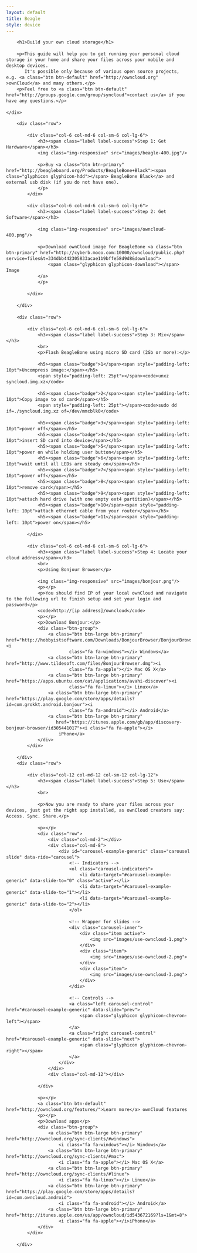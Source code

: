 ```yaml
---
layout: default
title: Beagle
style: device
---
```


<div class="jumbotron">
    <div class="container">

        <h1>Build your own cloud storage</h1>

        <p>This guide will help you to get running your personal cloud storage in your home and share your files across your mobile and desktop devices.
           It's possible only because of various open source projects, e.g. <a class="btn btn-default" href="http://owncloud.org" >ownCloud</a> and many others.</p>
        <p>Feel free to <a class="btn btn-default" href="http://groups.google.com/group/syncloud">contact us</a> if you have any questions.</p>

    </div>
</div>

<div class="container">

        <div class="row">

            <div class="col-6 col-md-6 col-sm-6 col-lg-6">
                <h3><span class="label label-success">Step 1: Get Hardware</span></h3>
                <img class="img-responsive" src="images/beagle-400.jpg"/>

                <p>Buy <a class="btn btn-primary" href="http://beagleboard.org/Products/BeagleBone+Black"><span class="glyphicon glyphicon-hdd"></span> BeagleBone Black</a> and external usb disk (if you do not have one).
                </p>
            </div>

            <div class="col-6 col-md-6 col-sm-6 col-lg-6">
                <h3><span class="label label-success">Step 2: Get Software</span></h3>

                <img class="img-responsive" src="images/owncloud-400.png"/>

                <p>Download ownCloud image for BeagleBone <a class="btn btn-primary" href="http://cyberb.mooo.com:10000/owncloud/public.php?service=files&t=334dbb442305833acae1b9bffe58d9d8&download">
                    <span class="glyphicon glyphicon-download"></span> Image
                </a>
                </p>

            </div>

        </div>

        <div class="row">

            <div class="col-6 col-md-6 col-sm-6 col-lg-6">
                <h3><span class="label label-success">Step 3: Mix</span></h3>
                <br>
                <p>Flash BeagleBone using micro SD card (2Gb or more):</p>

                <h5><span class="badge">1</span><span style="padding-left: 10pt">Uncompress image:</span></h5>
                <span style="padding-left: 25pt"></span><code>unxz syncloud.img.xz</code>

                <h5><span class="badge">2</span><span style="padding-left: 10pt">Copy image to sd card</span></h5>
                <span style="padding-left: 25pt"></span><code>sudo dd if=./syncloud.img.xz of=/dev/mmcblk0</code>

                <h5><span class="badge">3</span><span style="padding-left: 10pt">power off</span></h5>
                <h5><span class="badge">4</span><span style="padding-left: 10pt">insert SD card into device</span></h5>
                <h5><span class="badge">5</span><span style="padding-left: 10pt">power on while holding user button</span></h5>
                <h5><span class="badge">6</span><span style="padding-left: 10pt">wait until all LEDs are steady on</span></h5>
                <h5><span class="badge">7</span><span style="padding-left: 10pt">power off</span></h5>
                <h5><span class="badge">8</span><span style="padding-left: 10pt">remove card</span></h5>
                <h5><span class="badge">9</span><span style="padding-left: 10pt">attach hard drive (with one empty ext4 partition)</span></h5>
                <h5><span class="badge">10</span><span style="padding-left: 10pt">attach ethernet cable from your router</span></h5>
                <h5><span class="badge">11</span><span style="padding-left: 10pt">power on</span></h5>

            </div>

            <div class="col-6 col-md-6 col-sm-6 col-lg-6">
                <h3><span class="label label-success">Step 4: Locate your cloud address</span></h3>
                <br>
                <p>Using Bonjour Browser</p>

                <img class="img-responsive" src="images/bonjour.png"/>
                <p></p>
                <p>You should find IP of your local ownCloud and navigate to the following url to finish setup and set your login and password</p>
                <code>http://[ip address]/owncloud</code>
                <p></p>
                <p>Download Bonjour:</p>
                <div class="btn-group">
                    <a class="btn btn-large btn-primary" href="http://hobbyistsoftware.com/Downloads/BonjourBrowser/BonjourBrowserSetup.exe"><i
                            class="fa fa-windows"></i> Windows</a>
                    <a class="btn btn-large btn-primary" href="http://www.tildesoft.com/files/BonjourBrowser.dmg"><i
                            class="fa fa-apple"></i> Mac OS X</a>
                    <a class="btn btn-large btn-primary" href="https://apps.ubuntu.com/cat/applications/avahi-discover"><i
                            class="fa fa-linux"></i> Linux</a>
                    <a class="btn btn-large btn-primary" href="https://play.google.com/store/apps/details?id=com.grokkt.android.bonjour"><i
                            class="fa fa-android"></i> Android</a>
                    <a class="btn btn-large btn-primary"
                       href="https://itunes.apple.com/gb/app/discovery-bonjour-browser/id305441017"><i class="fa fa-apple"></i>
                        iPhone</a>
                </div>
            </div>

        </div>
        <div class="row">

            <div class="col-12 col-md-12 col-sm-12 col-lg-12">
                <h3><span class="label label-success">Step 5: Use</span></h3>
                <br>

                <p>Now you are ready to share your files across your devices, just get the right app installed, as ownCloud creators say: Access. Sync. Share.</p>

                <p></p>
                <div class="row">
                    <div class="col-md-2"></div>
                    <div class="col-md-8">
                        <div id="carousel-example-generic" class="carousel slide" data-ride="carousel">
                            <!-- Indicators -->
                            <ol class="carousel-indicators">
                                <li data-target="#carousel-example-generic" data-slide-to="0" class="active"></li>
                                <li data-target="#carousel-example-generic" data-slide-to="1"></li>
                                <li data-target="#carousel-example-generic" data-slide-to="2"></li>
                            </ol>

                            <!-- Wrapper for slides -->
                            <div class="carousel-inner">
                                <div class="item active">
                                    <img src="images/use-owncloud-1.png">
                                </div>
                                <div class="item">
                                    <img src="images/use-owncloud-2.png">
                                </div>
                                <div class="item">
                                    <img src="images/use-owncloud-3.png">
                                </div>
                            </div>

                            <!-- Controls -->
                            <a class="left carousel-control" href="#carousel-example-generic" data-slide="prev">
                                <span class="glyphicon glyphicon-chevron-left"></span>
                            </a>
                            <a class="right carousel-control" href="#carousel-example-generic" data-slide="next">
                                <span class="glyphicon glyphicon-chevron-right"></span>
                            </a>
                        </div>
                    </div>
                    <div class="col-md-12"></div>

                </div>

                <p></p>
                <a class="btn btn-default" href="http://owncloud.org/features/">Learn more</a> ownCloud features
                <p></p>
                <p>Download apps</p>
                <div class="btn-group">
                    <a class="btn btn-large btn-primary" href="http://owncloud.org/sync-clients/#windows">
                        <i class="fa fa-windows"></i> Windows</a>
                    <a class="btn btn-large btn-primary" href="http://owncloud.org/sync-clients/#mac">
                        <i class="fa fa-apple"></i> Mac OS X</a>
                    <a class="btn btn-large btn-primary" href="http://owncloud.org/sync-clients/#linux">
                        <i class="fa fa-linux"></i> Linux</a>
                    <a class="btn btn-large btn-primary" href="https://play.google.com/store/apps/details?id=com.owncloud.android">
                        <i class="fa fa-android"></i> Android</a>
                    <a class="btn btn-large btn-primary" href="http://itunes.apple.com/us/app/owncloud/id543672169?ls=1&mt=8">
                        <i class="fa fa-apple"></i>iPhone</a>
                </div>
            </div>

        </div>

<!--/container-->
</div>
